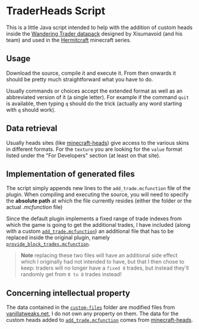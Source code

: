 # TraderHeads Script
This is a little Java script intended to help with the addition of 
custom heads inside the [Wandering Trader datapack](https://vanillatweaks.net/picker/datapacks/) 
designed by Xisumavoid (and his team)
and used in the [Hermitcraft](https://hermitcraft.com/) minecraft series.

## Usage
Download the source, compile it and execute it. From then
onwards it should be pretty much straightforward what you have to do.

Usually commands or choices accept the extended format as well as an
abbreviated version of it (a single letter). For example if the command `quit`
is available, then typing `q` should do the trick
(actually any word starting with `q` should work).

## Data retrieval
Usually heads sites (like [minecraft-heads](https://minecraft-heads.com/)) give access
to the various skins in different formats. For the `texture` you are looking for
the `value` format listed under the "For Developers" section (at least on that site).

## Implementation of generated files
The script simply appends new lines to the `add_trade.mcfunction` file of
the plugin. When compiling and executing the source, you will need to specify
the **absolute path** at which the file currently resides 
(either the folder or the actual *.mcfunction* file)

Since the default plugin implements a fixed range of trade indexes from
which the game is going to get the additional trades, I have included
(along with a custom [`add_trade.mcfunction`](custom-files/add_trade.mcfunction))
an additional file that has to be replaced inside the original plugin, namely
[`provide_block_trades.mcfunction`](custom-files/provide_block_trades.mcfunction).

> **Note** replacing these two files will have an additional side effect
> which I originally had not intended to have, but that I then chose to keep: traders
> will no longer have a `fixed 8` trades, but instead they'll randomly get from `0 to 8`
> trades instead!

## Concerning intellectual property
The data contained in the [`custom-files`](custom-files) folder are modified files from [vanillatweaks.net](https://vanillatweaks.net/), I do not own any property on them. The data for the custom heads added to [`add_trade.mcfunction`](custom-heads/add_trade.mcfunction) comes from [minecraft-heads](https://minecraft-heads.com/).
